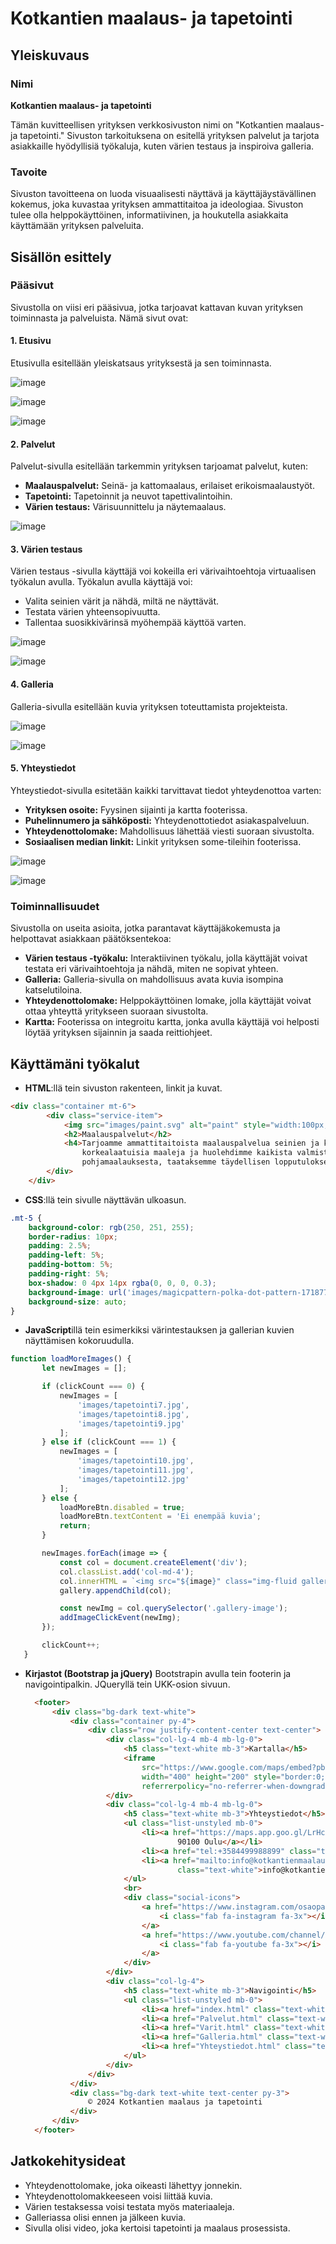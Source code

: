 # Kotkantien maalaus- ja tapetointi

## Yleiskuvaus

### Nimi
**Kotkantien maalaus- ja tapetointi**

Tämän kuvitteellisen yrityksen verkkosivuston nimi on "Kotkantien maalaus- ja tapetointi." Sivuston tarkoituksena on esitellä yrityksen palvelut ja tarjota asiakkaille hyödyllisiä työkaluja, kuten värien testaus ja inspiroiva galleria.

### Tavoite
Sivuston tavoitteena on luoda visuaalisesti näyttävä ja käyttäjäystävällinen kokemus, joka kuvastaa yrityksen ammattitaitoa ja ideologiaa. Sivuston tulee olla helppokäyttöinen, informatiivinen, ja houkutella asiakkaita käyttämään yrityksen palveluita.

## Sisällön esittely

### Pääsivut
Sivustolla on viisi eri pääsivua, jotka tarjoavat kattavan kuvan yrityksen toiminnasta ja palveluista. Nämä sivut ovat:

#### 1. Etusivu
Etusivulla esitellään yleiskatsaus yrityksestä ja sen toiminnasta.

![image](https://github.com/user-attachments/assets/99b33c07-56ae-4620-bad6-8e845d9aa99d)

![image](https://github.com/user-attachments/assets/3782f0e1-cf1c-45ee-ba03-e6b43aa76987)

![image](https://github.com/user-attachments/assets/3c2dd687-f39a-4ea4-8de5-81246c459088)


#### 2. Palvelut
Palvelut-sivulla esitellään tarkemmin yrityksen tarjoamat palvelut, kuten:
- **Maalauspalvelut:** Seinä- ja kattomaalaus, erilaiset erikoismaalaustyöt.
- **Tapetointi:** Tapetoinnit ja neuvot tapettivalintoihin.
- **Värien testaus:** Värisuunnittelu ja näytemaalaus.

![image](https://github.com/user-attachments/assets/9fa89d16-1ef1-4ec5-ae9e-91147dbbc35c)

#### 3. Värien testaus
Värien testaus -sivulla käyttäjä voi kokeilla eri värivaihtoehtoja virtuaalisen työkalun avulla. Työkalun avulla käyttäjä voi:
- Valita seinien värit ja nähdä, miltä ne näyttävät.
- Testata värien yhteensopivuutta.
- Tallentaa suosikkivärinsä myöhempää käyttöä varten.
  
![image](https://github.com/user-attachments/assets/bc9b90d5-79da-4f0d-9135-8ab957f7ee93)

![image](https://github.com/user-attachments/assets/996a913a-643b-4d56-a9d5-96556165fd00)


#### 4. Galleria
Galleria-sivulla esitellään kuvia yrityksen toteuttamista projekteista.

![image](https://github.com/user-attachments/assets/0db177cb-5f5c-4b13-81d8-e3e4f1e4099b)

![image](https://github.com/user-attachments/assets/9732df70-a35e-40b1-879f-12a0bd776875)


#### 5. Yhteystiedot
Yhteystiedot-sivulla esitetään kaikki tarvittavat tiedot yhteydenottoa varten:
- **Yrityksen osoite:** Fyysinen sijainti ja kartta footerissa.
- **Puhelinnumero ja sähköposti:** Yhteydenottotiedot asiakaspalveluun.
- **Yhteydenottolomake:** Mahdollisuus lähettää viesti suoraan sivustolta.
- **Sosiaalisen median linkit:** Linkit yrityksen some-tileihin footerissa.

![image](https://github.com/user-attachments/assets/15f7e95d-b695-4c85-af7b-db597c0c4cb0)

![image](https://github.com/user-attachments/assets/3f7fce37-5792-4260-b98e-d9716925e664)



### Toiminnallisuudet
Sivustolla on useita asioita, jotka parantavat käyttäjäkokemusta ja helpottavat asiakkaan päätöksentekoa:

- **Värien testaus -työkalu:** Interaktiivinen työkalu, jolla käyttäjät voivat testata eri värivaihtoehtoja ja nähdä, miten ne sopivat yhteen.
- **Galleria:** Galleria-sivulla on mahdollisuus avata kuvia isompina katselutiloina.
- **Yhteydenottolomake:** Helppokäyttöinen lomake, jolla käyttäjät voivat ottaa yhteyttä yritykseen suoraan sivustolta.
- **Kartta:** Footerissa on integroitu kartta, jonka avulla käyttäjä voi helposti löytää yrityksen sijainnin ja saada reittiohjeet.

## Käyttämäni työkalut
- **HTML**:llä tein sivuston rakenteen, linkit ja kuvat.
``` HTML
<div class="container mt-6">
        <div class="service-item">
            <img src="images/paint.svg" alt="paint" style="width:100px; margin: 25px;">
            <h2>Maalauspalvelut</h2>
            <h4>Tarjoamme ammattitaitoista maalauspalvelua seinien ja kattojen maalaukseen. Käytämme vain
                korkealaatuisia maaleja ja huolehdimme kaikista valmistelutöistä, kuten suojauksesta ja
                pohjamaalauksesta, taataksemme täydellisen lopputuloksen.</h4>
        </div>
    </div>
  ```
- **CSS**:llä tein sivulle näyttävän ulkoasun.
``` CSS
.mt-5 {
    background-color: rgb(250, 251, 255);
    border-radius: 10px;
    padding: 2.5%;
    padding-left: 5%;
    padding-bottom: 5%;
    padding-right: 5%;
    box-shadow: 0 4px 14px rgba(0, 0, 0, 0.3);
    background-image: url('images/magicpattern-polka-dot-pattern-1718778258230.png');
    background-size: auto;
}
  ```
- **JavaScript**illä tein esimerkiksi värintestauksen ja gallerian kuvien näyttämisen kokoruudulla.

 ``` JavaScript
 function loadMoreImages() {
        let newImages = [];

        if (clickCount === 0) {
            newImages = [
                'images/tapetointi7.jpg',
                'images/tapetointi8.jpg',
                'images/tapetointi9.jpg'
            ];
        } else if (clickCount === 1) {
            newImages = [
                'images/tapetointi10.jpg',
                'images/tapetointi11.jpg',
                'images/tapetointi12.jpg'
            ];
        } else {
            loadMoreBtn.disabled = true;
            loadMoreBtn.textContent = 'Ei enempää kuvia';
            return;
        }

        newImages.forEach(image => {
            const col = document.createElement('div');
            col.classList.add('col-md-4');
            col.innerHTML = `<img src="${image}" class="img-fluid gallery-image" alt="Galleria Kuva">`;
            gallery.appendChild(col);

            const newImg = col.querySelector('.gallery-image');
            addImageClickEvent(newImg);
        });

        clickCount++;
    }
  ```
- **Kirjastot (Bootstrap ja jQuery)** Bootstrapin avulla tein footerin ja navigointipalkin. JQueryllä tein UKK-osion sivuun.

  ``` HTML
    <footer>
        <div class="bg-dark text-white">
            <div class="container py-4">
                <div class="row justify-content-center text-center">
                    <div class="col-lg-4 mb-4 mb-lg-0">
                        <h5 class="text-white mb-3">Kartalla</h5>
                        <iframe
                            src="https://www.google.com/maps/embed?pb=!1m18!1m12!1m3!1d2087.8379692809362!2d25.508349977649235!3d65.00146934481731!2m3!1f0!2f0!3f0!3m2!1i1024!2i768!4f13.1!3m3!1m2!1s0x4681cd5aac2e0dcb%3A0xd0f738d563fe562d!2sKotkantie%203%2C%2090250%20Oulu%2C%20Suomi!5e1!3m2!1sfi!2sus!4v1717574402900!5m2!1sfi!2sus"
                            width="400" height="200" style="border:0;" allowfullscreen="" loading="lazy"
                            referrerpolicy="no-referrer-when-downgrade"></iframe>
                    </div>
                    <div class="col-lg-4 mb-4 mb-lg-0">
                        <h5 class="text-white mb-3">Yhteystiedot</h5>
                        <ul class="list-unstyled mb-0">
                            <li><a href="https://maps.app.goo.gl/LrHc7cmNsEPh6Z8Y8" class="text-white">Kotkantie 3,
                                    90100 Oulu</a></li>
                            <li><a href="tel:+3584499988899" class="text-white">+ 358 44 999 888 99</a></li>
                            <li><a href="mailto:info@kotkantienmaalaus.fi"
                                    class="text-white">info@kotkantienmaalaus.fi</a></li>
                        </ul>
                        <br>
                        <div class="social-icons">
                            <a href="https://www.instagram.com/osaopalvelut/" class="text-white me-2">
                                <i class="fab fa-instagram fa-3x"></i>
                            </a>
                            <a href="https://www.youtube.com/channel/UC3Iqv_zEnWSkxxi4hhwwvzQ" class="text-white">
                                <i class="fab fa-youtube fa-3x"></i>
                            </a>
                        </div>
                    </div>
                    <div class="col-lg-4">
                        <h5 class="text-white mb-3">Navigointi</h5>
                        <ul class="list-unstyled mb-0">
                            <li><a href="index.html" class="text-white">Etusivu</a></li>
                            <li><a href="Palvelut.html" class="text-white">Palvelut</a></li>
                            <li><a href="Varit.html" class="text-white">Värien testaus</a></li>
                            <li><a href="Galleria.html" class="text-white">Galleria</a></li>
                            <li><a href="Yhteystiedot.html" class="text-white">Yhteystiedot</a></li>
                        </ul>
                    </div>
                </div>
            </div>
            <div class="bg-dark text-white text-center py-3">
                © 2024 Kotkantien maalaus ja tapetointi
            </div>
        </div>
    </footer>
## Jatkokehitysideat
- Yhteydenottolomake, joka oikeasti lähettyy jonnekin.
- Yhteydenottolomakkeeseen voisi liittää kuvia.
- Värien testaksessa voisi testata myös materiaaleja.
- Galleriassa olisi ennen ja jälkeen kuvia.
- Sivulla olisi video, joka kertoisi tapetointi ja maalaus prosessista.

